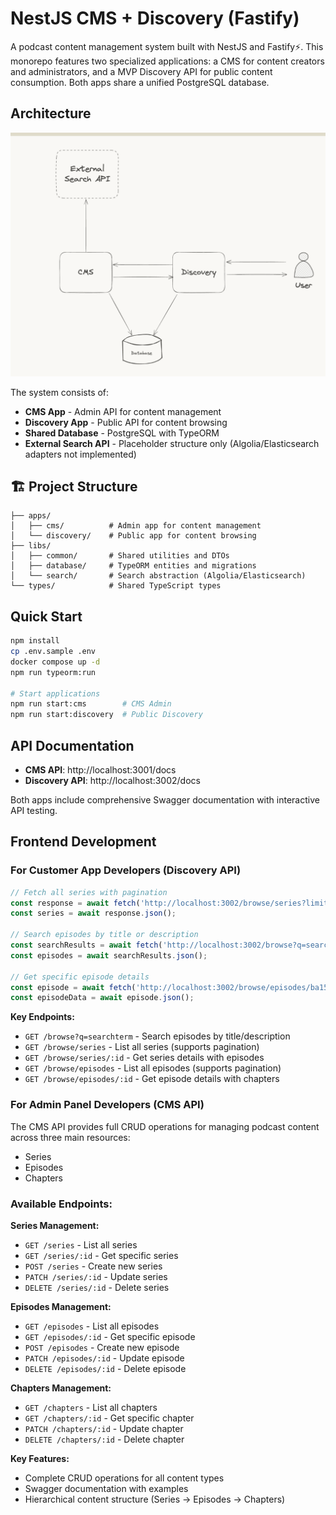 # NestJS CMS + Discovery (Fastify)

A podcast content management system built with NestJS and Fastify⚡️. This monorepo features two specialized applications: a CMS for content creators and administrators, and a MVP Discovery API for public content consumption. Both apps share a unified PostgreSQL database.

## Architecture

![System Architecture](docs/architecture.png)

The system consists of:
- **CMS App** - Admin API for content management
- **Discovery App** - Public API for content browsing  
- **Shared Database** - PostgreSQL with TypeORM
- **External Search API** - Placeholder structure only (Algolia/Elasticsearch adapters not implemented)

## 🏗️ Project Structure

```
├── apps/
│   ├── cms/          # Admin app for content management
│   └── discovery/    # Public app for content browsing
├── libs/
│   ├── common/       # Shared utilities and DTOs
│   ├── database/     # TypeORM entities and migrations
│   └── search/       # Search abstraction (Algolia/Elasticsearch)
└── types/            # Shared TypeScript types
```

## Quick Start

```bash
npm install
cp .env.sample .env
docker compose up -d
npm run typeorm:run

# Start applications
npm run start:cms        # CMS Admin
npm run start:discovery  # Public Discovery
```

## API Documentation

- **CMS API**: http://localhost:3001/docs
- **Discovery API**: http://localhost:3002/docs

Both apps include comprehensive Swagger documentation with interactive API testing.

## Frontend Development

### For Customer App Developers (Discovery API)

```javascript
// Fetch all series with pagination
const response = await fetch('http://localhost:3002/browse/series?limit=10&offset=0');
const series = await response.json();

// Search episodes by title or description
const searchResults = await fetch('http://localhost:3002/browse?q=searchterm&limit=10');
const episodes = await searchResults.json();

// Get specific episode details
const episode = await fetch('http://localhost:3002/browse/episodes/ba15a12e-f003-52a3-9dc0-dc675d6db010');
const episodeData = await episode.json();
```

**Key Endpoints:**
- `GET /browse?q=searchterm` - Search episodes by title/description
- `GET /browse/series` - List all series (supports pagination)
- `GET /browse/series/:id` - Get series details with episodes
- `GET /browse/episodes` - List all episodes (supports pagination)  
- `GET /browse/episodes/:id` - Get episode details with chapters

### For Admin Panel Developers (CMS API)

The CMS API provides full CRUD operations for managing podcast content across three main resources:
- Series
- Episodes
- Chapters


### Available Endpoints:

**Series Management:**
- `GET /series` - List all series
- `GET /series/:id` - Get specific series
- `POST /series` - Create new series
- `PATCH /series/:id` - Update series
- `DELETE /series/:id` - Delete series

**Episodes Management:**
- `GET /episodes` - List all episodes
- `GET /episodes/:id` - Get specific episode
- `POST /episodes` - Create new episode
- `PATCH /episodes/:id` - Update episode
- `DELETE /episodes/:id` - Delete episode

**Chapters Management:**
- `GET /chapters` - List all chapters
- `GET /chapters/:id` - Get specific chapter
- `PATCH /chapters/:id` - Update chapter
- `DELETE /chapters/:id` - Delete chapter

**Key Features:**
- Complete CRUD operations for all content types
- Swagger documentation with examples
- Hierarchical content structure (Series → Episodes → Chapters)
